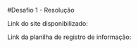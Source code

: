 #Desafio 1 - Resolução
<p>Link do site disponibilizado: <https://projeto-landingpagednc.netlify.app/>
<p>Link da planilha de registro de informação: <https://docs.google.com/spreadsheets/d/1-GPvX2AApS4AsaMJCBZIlpcN2SSbe0t_a8N-Wnpnci4/edit?usp=sharing>
